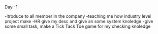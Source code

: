Day -1

-itroduce to all member in the company 
-teaching me how industry level project make
-HR give my desc and give an some system knoledge
-give some small task, make a Tick Tack Toe game for my checking knoledge
